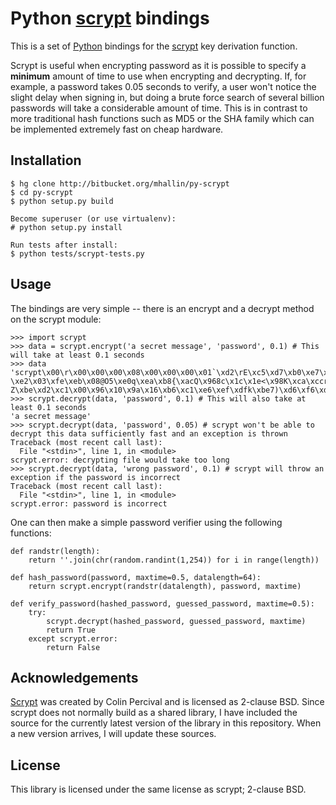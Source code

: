 Python [scrypt][] bindings
==========================

This is a set of [Python][] bindings for the [scrypt][] key derivation function. 

Scrypt is useful when encrypting password as it is possible to specify a
**minimum** amount of time to use when encrypting and decrypting. If, for
example, a password takes 0.05 seconds to verify, a user won't notice the
slight delay when signing in, but doing a brute force search of several
billion passwords will take a considerable amount of time. This is in
contrast to more traditional hash functions such as MD5 or the SHA family
which can be implemented extremely fast on cheap hardware.

Installation
------------

    $ hg clone http://bitbucket.org/mhallin/py-scrypt
    $ cd py-scrypt
    $ python setup.py build
    
    Become superuser (or use virtualenv):
    # python setup.py install

    Run tests after install:
    $ python tests/scrypt-tests.py

Usage
-----

The bindings are very simple -- there is an encrypt and a decrypt method on
the scrypt module:

	>>> import scrypt
	>>> data = scrypt.encrypt('a secret message', 'password', 0.1) # This will take at least 0.1 seconds
	>>> data
	'scrypt\x00\r\x00\x00\x00\x08\x00\x00\x00\x01`\xd2\rE\xc5\xd7\xb0\xe7\xb5\x96F\xa8\xcd2\xb2\xab\xbe\xb1\x1b\xbe\xb6\x8c\xb7\x02\xc2\x85\xda6\xff\x97\x18\x8b\x1d?\xe2\x03\xfe\xeb\x08@O5\xe0q\xea\xb8{\xacQ\x968c\x1c\x1e<\x98K\xca\xccrcr\x04\x17\xe8\xec\xc68\x87m\x89\xae\xd6#C&\x97\xab\x82\x8a\xde\x9b\x0ee\x84\xdb#=\x18\xd7:\xc1\xbc Z\xbe\xd2\xc1\x00\x96\x10\x9a\x16\xb6\xc1\xe6\xef\xdfk\xbe7)\xd6\xf6\xd92\xaat\x11\xfc\xfbIN\x08\xb6\xe3\xcb\x08'
	>>> scrypt.decrypt(data, 'password', 0.1) # This will also take at least 0.1 seconds
	'a secret message'
	>>> scrypt.decrypt(data, 'password', 0.05) # scrypt won't be able to decrypt this data sufficiently fast and an exception is thrown
	Traceback (most recent call last):
	  File "<stdin>", line 1, in <module>
	scrypt.error: decrypting file would take too long
	>>> scrypt.decrypt(data, 'wrong password', 0.1) # scrypt will throw an exception if the password is incorrect
	Traceback (most recent call last):
	  File "<stdin>", line 1, in <module>
	scrypt.error: password is incorrect

One can then make a simple password verifier using the following functions:

	def randstr(length):
	    return ''.join(chr(random.randint(1,254)) for i in range(length))

	def hash_password(password, maxtime=0.5, datalength=64):
	    return scrypt.encrypt(randstr(datalength), password, maxtime)

	def verify_password(hashed_password, guessed_password, maxtime=0.5):
		try:
			scrypt.decrypt(hashed_password, guessed_password, maxtime)
			return True
		except scrypt.error:
			return False

Acknowledgements
----------------

[Scrypt][] was created by Colin Percival and is licensed as 2-clause BSD.
Since scrypt does not normally build as a shared library, I have included
the source for the currently latest version of the library in this
repository. When a new version arrives, I will update these sources.

License
-------

This library is licensed under the same license as scrypt; 2-clause BSD.

[scrypt]: http://www.tarsnap.com/scrypt.html
[Python]: http://python.org
